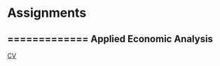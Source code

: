 # Assignments
=============
Applied Economic Analysis
-------------------------
[CV](https://github.com/rjcollier91/Assignments/blob/master/CV.md)
